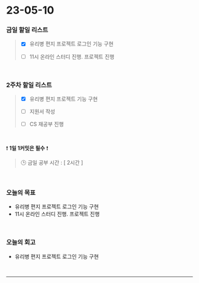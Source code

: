 # 23-05-10
### 금일 할일 리스트
> - [x]  유리병 편지 프로젝트 로그인 기능 구현
>
> - [ ]  11시 온라인 스터디 진행. 프로젝트 진행


<br/>

### 2주차 할일 리스트  
> - [x]  유리병 편지 프로젝트 기능 구현
>
> - [ ]  지원서 작성
>
> - [ ]  CS 재공부 진행

<br/>

❗ **1일 1커밋은 필수** ❗
> 🕒 금일 공부 시간 : [ 2시간 ]
  
<br/>

### 오늘의 목표
- 유리병 편지 프로젝트 로그인 기능 구현
- 11시 온라인 스터디 진행. 프로젝트 진행

<br>

### 오늘의 회고
- 유리병 편지 프로젝트 로그인 기능 구현

<br/>

------------  
